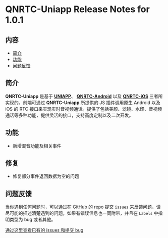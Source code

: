 # QNRTC-Uniapp Release Notes for 1.0.1

## 内容

- [简介](#简介)
- [功能](#功能)
- [问题反馈](#问题反馈)

	
## 简介

**QNRTC-Uniapp** 是基于 **[UNIAPP](https://uniapp.dcloud.io/)**、 **[QNRTC-Android](https://developer.qiniu.com/rtc/8764/an-overview-of-the-android-sdk)** 以及 **[QNRTC-iOS](https://developer.qiniu.com/rtc/8830/an-overview-of-the-ios-sdk)** 三者所实现的。前端可通过 **QNRTC-Uniapp** 所提供的 JS 插件调用原生 Android 以及 iOS 的 RTC 接口来实现实时音视频通话。提供了包括美颜、滤镜、水印、音视频通话等多种功能，提供灵活的接口，支持高度定制以及二次开发。


## 功能
- 新增混音功能及相关事件 

## 修复
- 修复部分事件返回数据为空的问题


## 问题反馈

当你遇到任何问题时，可以通过在 GitHub 的 repo 提交 ```issues``` 来反馈问题，请尽可能的描述清楚遇到的问题，如果有错误信息也一同附带，并且在 ```Labels``` 中指明类型为 bug 或者其他。

[通过这里查看已有的 issues 和提交 bug](https://github.com/pili-engineering/QNRTC-Uniapp/issues)